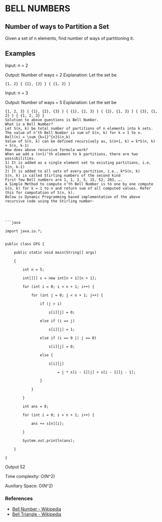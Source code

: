 # BELL NUMBERS

## Number of ways to Partition a Set

Given a set of n elements, find number of ways of partitioning it.
## Examples

 
Input:  n = 2

Output: Number of ways = 2
Explanation: Let the set be 
```
{1, 2} { {1}, {2} } { {1, 2} } 
```

Input: n = 3

Output: Number of ways = 5
Explanation: Let the set be 
```
{1, 2, 3} { {1}, {2}, {3} } { {1}, {2, 3} } { {2}, {1, 3} } { {3}, {1, 2} } { {1, 2, 3} } 
Solution to above questions is Bell Number. 
What is a Bell Number? 
Let S(n, k) be total number of partitions of n elements into k sets. The value of n’th Bell Number is sum of S(n, k) for k = 1 to n. 
Bell(n) = \sum_{k=1}^{n}S(n,k)                 
Value of S(n, k) can be defined recursively as, S(n+1, k) = k*S(n, k) + S(n, k-1)
How does above recursive formula work? 
When we add a (n+1)’th element to k partitions, there are two possibilities. 
1) It is added as a single element set to existing partitions, i.e, S(n, k-1) 
2) It is added to all sets of every partition, i.e., k*S(n, k)
S(n, k) is called Stirling numbers of the second kind
First few Bell numbers are 1, 1, 2, 5, 15, 52, 203, …. 
A Simple Method to compute n’th Bell Number is to one by one compute S(n, k) for k = 1 to n and return sum of all computed values. Refer this for computation of S(n, k).
Below is Dynamic Programming based implementation of the above recursive code using the Stirling number-




```java
 
import java.io.*;


public class GFG {

    public static void main(String[] args)
    
    {
        
        int n = 5;
        
        int[][] s = new int[n + 1][n + 1];
        
        for (int i = 0; i < n + 1; i++) {
            
            for (int j = 0; j < n + 1; j++) {
                
                if (j > i)
                
                    s[i][j] = 0;
                    
                else if (i == j)
                
                    s[i][j] = 1;
                    
                else if (i == 0 || j == 0)
                
                    s[i][j] = 0;
                    
                else {
                    
                    s[i][j]
                    
                        = j * s[i - 1][j] + s[i - 1][j - 1];
                        
                }
                
            }
            
        }
        
        int ans = 0;
        
        for (int i = 0; i < n + 1; i++) {
            
            ans += s[n][i];
            
        }
        
        System.out.println(ans);
        
    }
   
}
```
Output
 52
 
Time complexity: O(N^2) 

Auxiliary Space: O(N^2) 

### References

- [Bell Number - Wikipedia](https://en.wikipedia.org/wiki/Bell_number)
- [Bell Triangle - Wikipedia](https://en.wikipedia.org/wiki/Bell_triangle)

